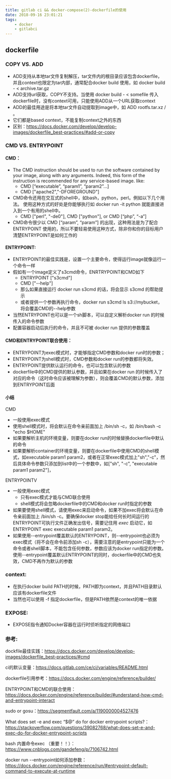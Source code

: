 ```yaml
---
title: gitlab ci && docker-compose(2)-dockerfile的使用
date: 2018-09-16 23:01:21
tags:
    - docker
    - gitlabci
---
```


## dockerfile

### COPY VS. ADD

* ADD支持从本地tar文件复制解压，tar文件内的根目录应该包含dockerfile，并且context也限定为tar内部，通常配合docker build 使用，如 docker build - < archive.tar.gz
* ADD支持url获取，COPY不支持。当使用 docker build - < somefile 传入dockerfile时，没有context可用，只能使用ADD从一个URL获取context
* ADD的最佳用途是将本地tar文件自动提取到image中，如 ADD rootfs.tar.xz / 。
* 它们都是based context，不能复制context之外的东西
* 区别：https://docs.docker.com/develop/develop-images/dockerfile_best-practices/#add-or-copy

### CMD VS. ENTRYPOINT

#### CMD：

* The CMD instruction should be used to run the software contained by your image, along with any arguments. Indeed, this form of the instruction is recommended for any service-based image. like:
    * CMD [“executable”, “param1”, “param2”…]
	* CMD ["apache2","-DFOREGROUND"]
* CMD命令还用在交互式的shell中，如bash，python，perl。例如以下几个用法。 使用这种方式的好处是你能够执行如  docker run -it python 就能直接进入到一个有用的shell中。
	* CMD ["perl", "-de0"], CMD ["python"], or CMD [“php”, “-a”]
* CMD命令很少以 CMD [“param”, “param”] 的出现，这种用法是为了配合 ENTRYPOINT 使用的，所以不要轻易使用这种方式，除非你和你的目标用户清楚ENTRYPOINT是如何工作的

#### ENTRYPOINT:

* ENTRYPOINT的最佳实践是，设置一个主要命令，使得运行image就像运行一个命令一样
* 假如有一个image定义了s3cmd命令，ENRTRYPOINT和CMD如下
    * ENTRYPOINT ["s3cmd"]
	* CMD ["--help"]
	* 那么如果直接运行 docker run s3cmd 的话，将会显示 s3cmd 的帮助提示
	* 或者提供一个参数再执行命令，docker run s3cmd ls s3://mybucket，将会覆盖CMD的--help参数
* 当然ENTRYPOINT也可以是一个sh脚本，可以自定义解析docker run 的时候传入的命令参数
* 配置容器启动后执行的命令，并且不可被 docker run 提供的参数覆盖

<!--more-->

#### CMD和ENTRYPOINT联合使用：

* ENTRYPOINT为exec模式时，才能够指定CMD参数和docker run时的参数；
* ENTRYPOINT为shell模式时，CMD参数和docker run的参数都将失效。
* ENTRYPOINT提供默认运行的命令，也可以包含默认的参数
* dockerfile中的CMD提供的默认参数，并且如果在docker run 的时候传入了对应的命令（这时命令应该被理解为参数），则会覆盖CMD的默认参数，添加到ENTRYPOINT后面	

#### 小结

CMD
* 一般使用exec模式
* 使用shell模式时，将会默认在命令亲前面加上 /bin/sh -c，如 /bin/bash -c "echo $HOME"
* 如果要解析主机的环境变量，则要在docker run的时候替换dockerfile中默认的命令
* 如果要解析container的环境变量，则要在dockerfile中使用CMD的shell模式，如executable param1 param2，或者在正常exec模式加上"sh","-c"，然后具体命令参数只添加到list中的一个参数中，如["sh", "-c", "executable param1 param2"]，


ENTRYPOINTV
* 一般使用exec模式
	* 只有exec模式才能与CMD联合使用
	* shell模式将会忽略dockerfile中的CMD和docker run时指定的参数
* 如果要使用shell模式，请使用exec来启动命令，如果不加exec将会默认在命令亲前面加上 /bin/sh -c。要确保docker stop能给任何长时间运行的ENTRYPOINT可执行文件正确发出信号，需要记住用 *exec* 启动它，如 ENTRYPOINT exec executable param1 param2。
* 如果使用--entrypoint覆盖默认的ENTRYPOINT，则--entrypoint也必须为exec模式（将不会在命令前添加sh -c），需要注意的是entrypoint只能为一个命令或者shell脚本，不能包含任何参数，参数应该为docker run指定的参数。使用--entrypoint覆盖默认ENTRYPOINT的同时，dockerfile中的CMD也失效，CMD不再作为默认的参数



### context:

* 在执行docker build PATH的时候，PATH即为context，并且PATH目录默认应该有dockerfile文件
* 当然也可以使用 -f 指定dockerfile，但是PATH依然是context的唯一依据

### EXPOSE:

* EXPOSE指令通知Docker容器在运行时侦听指定的网络端口



### 参考:
dockfile最佳实践：https://docs.docker.com/develop/develop-images/dockerfile_best-practices/#cmd

ci的默认变量：https://docs.gitlab.com/ce/ci/variables/README.html

dockerfile引用参考：https://docs.docker.com/engine/reference/builder/

ENTRYPOINT和CMD的联合使用：https://docs.docker.com/engine/reference/builder/#understand-how-cmd-and-entrypoint-interact

sudo or gosu：https://segmentfault.com/a/1190000004527476

What does set -e and exec “$@” do for docker entrypoint scripts?：https://stackoverflow.com/questions/39082768/what-does-set-e-and-exec-do-for-docker-entrypoint-scripts

bash 内置命令exec （重要！！）：https://www.cnblogs.com/gandefeng/p/7106742.html

docker run --entrypoint如何添加参数：https://docs.docker.com/engine/reference/run/#entrypoint-default-command-to-execute-at-runtime
